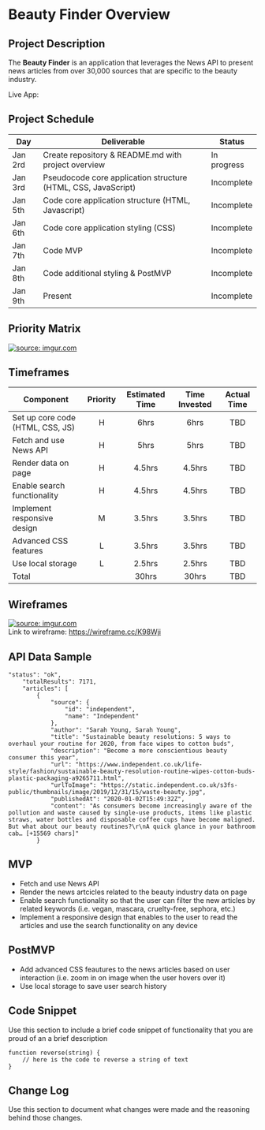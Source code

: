 # Beauty Finder Overview 

## Project Description

The **Beauty Finder** is an application that leverages the News API to present news articles from over 30,000 sources that are specific to the beauty industry.

Live App: 

## Project Schedule

|  Day | Deliverable | Status
|---|---| ---|
|Jan 2rd| Create repository & README.md with project overview| In progress
|Jan 3rd| Pseudocode core application structure (HTML, CSS, JavaScript) | Incomplete
|Jan 5th| Code core application structure (HTML, Javascript) | Incomplete
|Jan 6th| Code core application styling (CSS) | Incomplete
|Jan 7th| Code MVP | Incomplete
|Jan 8th| Code additional styling & PostMVP | Incomplete
|Jan 9th| Present | Incomplete

## Priority Matrix

<a href="https://imgur.com/g5kN3hT"><img src="https://i.imgur.com/g5kN3hT.png" title="source: imgur.com" /></a>

## Timeframes 

| Component | Priority | Estimated Time | Time Invested | Actual Time |
| --- | :---: |  :---: | :---: | :---: |
| Set up core code (HTML, CSS, JS) | H | 6hrs| 6hrs | TBD |
| Fetch and use News API | H | 5hrs| 5hrs | TBD |
| Render data on page | H | 4.5hrs| 4.5hrs | TBD |
| Enable search functionality | H | 4.5hrs| 4.5hrs | TBD |
| Implement responsive design | M | 3.5hrs| 3.5hrs | TBD |
| Advanced CSS features | L | 3.5hrs| 3.5hrs | TBD |
| Use local storage | L | 2.5hrs| 2.5hrs | TBD |
| Total |  | 30hrs| 30hrs | TBD |

## Wireframes

<a href="https://imgur.com/8Lq2KX9"><img src="https://i.imgur.com/8Lq2KX9.png" title="source: imgur.com" /></a>
<br>Link to wireframe: https://wireframe.cc/K98Wji

## API Data Sample

```
"status": "ok",
    "totalResults": 7171,
    "articles": [
        {
            "source": {
                "id": "independent",
                "name": "Independent"
            },
            "author": "Sarah Young, Sarah Young",
            "title": "Sustainable beauty resolutions: 5 ways to overhaul your routine for 2020, from face wipes to cotton buds",
            "description": "Become a more conscientious beauty consumer this year",
            "url": "https://www.independent.co.uk/life-style/fashion/sustainable-beauty-resolution-routine-wipes-cotton-buds-plastic-packaging-a9265711.html",
            "urlToImage": "https://static.independent.co.uk/s3fs-public/thumbnails/image/2019/12/31/15/waste-beauty.jpg",
            "publishedAt": "2020-01-02T15:49:32Z",
            "content": "As consumers become increasingly aware of the pollution and waste caused by single-use products, items like plastic straws, water bottles and disposable coffee cups have become maligned. But what about our beauty routines?\r\nA quick glance in your bathroom cab… [+15569 chars]"
        }
```
 
## MVP 

- Fetch and use News API
- Render the news artcicles related to the beauty industry data on page 
- Enable search functionality so that the user can filter the new articles by related keywords (i.e. vegan, mascara, cruelty-free, sephora, etc.)
- Implement a responsive design that enables to the user to read the articles and use the search functionality on any device 

## PostMVP 

- Add advanced CSS feautures to the news articles based on user interaction (i.e. zoom in on image when the user hovers over it)
- Use local storage to save user search history

## Code Snippet

Use this section to include a brief code snippet of functionality that you are proud of an a brief description  

```
function reverse(string) {
	// here is the code to reverse a string of text
}
```

## Change Log

Use this section to document what changes were made and the reasoning behind those changes.  
